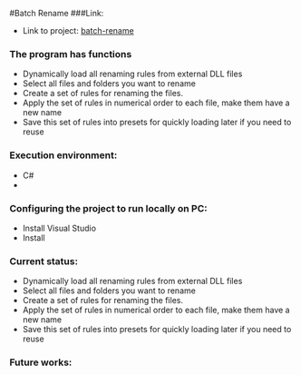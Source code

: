 #Batch Rename
###Link:

- Link to project: [batch-rename](https://github.com/convitnhodev/Batch-Rename-C-.git)


### The program has functions

- Dynamically load all renaming rules from external DLL files
- Select all files and folders you want to rename
- Create a set of rules for renaming the files. 
- Apply the set of rules in numerical order to each file, make them have a new name
- Save this set of rules into presets for quickly loading later if you need to reuse

### Execution environment:

- C#
- 

### Configuring the project to run locally on PC:

- Install Visual Studio
- Install 


### Current status:

- Dynamically load all renaming rules from external DLL files
- Select all files and folders you want to rename
- Create a set of rules for renaming the files. 
- Apply the set of rules in numerical order to each file, make them have a new name
- Save this set of rules into presets for quickly loading later if you need to reuse


### Future works:

